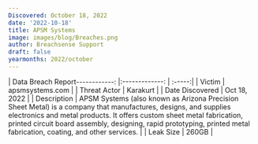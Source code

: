 ```yaml
---
Discovered: October 18, 2022
date: '2022-10-18'
title: APSM Systems
image: images/blog/Breaches.png
author: Breachsense Support
draft: false
yearmonths: 2022/october
---
```


| Data Breach Report------------:     |:-------------:    | :-----:|
| Victim      | apsmsystems.com      | 
| Threat Actor      | Karakurt      | 
| Date Discovered      | Oct 18, 2022      | 
| Description      | APSM Systems (also known as Arizona Precision Sheet Metal) is a company that manufactures, designs, and supplies electronics and metal products. It offers custom sheet metal fabrication, printed circuit board assembly, designing, rapid prototyping, printed metal fabrication, coating, and other services.       | 
| Leak Size      | 260GB      | 


